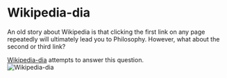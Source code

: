 # Wikipedia-dia
An old story about Wikipedia is that clicking the first link on any page repeatedly will ultimately lead you to Philosophy. However, what about the second or third link?

[Wikipedia-dia](https://luca-ds-project2.herokuapp.com/) attempts to answer this question.  
![Wikipedia-dia](assets/favicon.ico)